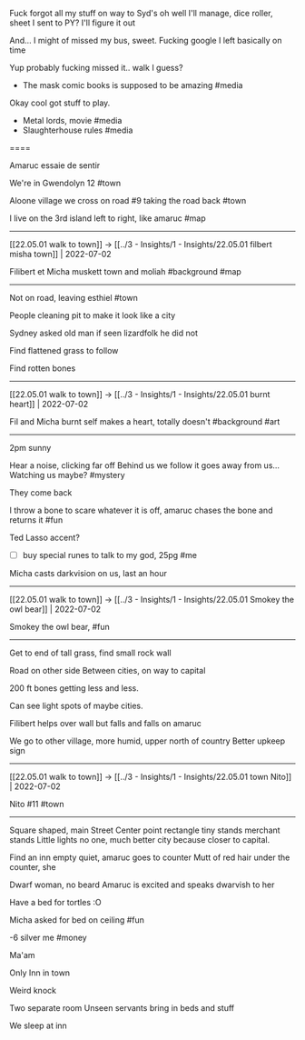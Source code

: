 Fuck forgot all my stuff on way to Syd's oh well I'll manage, dice roller, sheet I sent to PY? I'll figure it out

And... I might of missed my bus, sweet. Fucking google I left basically on time

Yup probably fucking missed it.. walk I guess?

- The mask comic books is supposed to be amazing #media

Okay cool got stuff to play.

- Metal lords, movie #media 
- Slaughterhouse rules #media 

====

Amaruc essaie de sentir 

We're in Gwendolyn 12 #town 

Aloone village we cross on road #9 taking the road back #town 

I live on the 3rd island left to right, like amaruc #map 

***

[[22.05.01 walk to town]] -> [[../3 - Insights/1 - Insights/22.05.01 filbert misha town]] | 2022-07-02

Filibert et Micha muskett town and moliah #background #map

***

Not on road, leaving esthiel #town 

People cleaning pit to make it look like a city

Sydney asked old man if seen lizardfolk he did not

Find flattened grass to follow 

Find rotten bones

***

[[22.05.01 walk to town]] -> [[../3 - Insights/1 - Insights/22.05.01 burnt heart]] | 2022-07-02

Fil and Micha burnt self makes a heart, totally doesn't #background #art

***

2pm sunny

Hear a noise, clicking far off
Behind us we follow it goes away from us... Watching us maybe? #mystery 

They come back

I throw a bone to scare whatever it is off, amaruc chases the bone and returns it #fun 

Ted Lasso accent?

- [ ] buy special runes to talk to my god, 25pg #me

Micha casts darkvision on us, last an hour

***

[[22.05.01 walk to town]] -> [[../3 - Insights/1 - Insights/22.05.01 Smokey the owl bear]] | 2022-07-02

Smokey the owl bear, #fun

***

Get to end of tall grass, find small rock wall

Road on other side
Between cities, on way to capital

200 ft bones getting less and less.

Can see light spots of maybe cities.

Filibert helps over wall but falls and falls on amaruc

We go to other village, more humid, upper north of country
Better upkeep sign
***

[[22.05.01 walk to town]] -> [[../3 - Insights/1 - Insights/22.05.01 town Nito]] | 2022-07-02

Nito #11 #town

***

Square shaped, main Street
Center point rectangle tiny stands merchant stands
Little lights no one, much better city because closer to capital.

Find an inn empty quiet, amaruc goes to counter
Mutt of red hair under the counter, she

Dwarf woman, no beard 
Amaruc is excited and speaks dwarvish to her

Have a bed for tortles :O

Micha asked for bed on ceiling #fun

-6 silver me #money 

Ma'am

Only Inn in town

Weird knock

Two separate room
Unseen servants bring in beds and stuff

We sleep at inn



